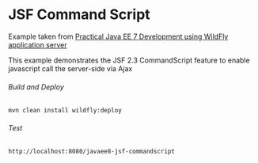 JSF Command Script
=====================================
Example taken from [Practical Java EE 7 Development using WildFly application server](http://www.itbuzzpress.com/ebooks/java-ee-7-development-on-wildfly.html)

This example demonstrates the JSF 2.3 CommandScript feature to enable javascript call the server-side via Ajax

###### Build and Deploy
```shell
mvn clean install wildfly:deploy
```

###### Test
```shell
http://localhost:8080/javaee8-jsf-commandscript
```
